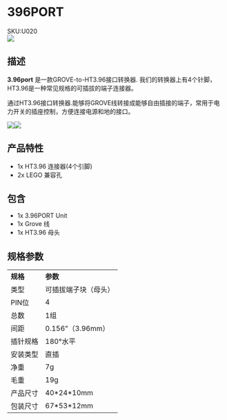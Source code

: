 # 396PORT

<div class="badge badge-pill badge-primary product_sku_tag">SKU:U020</div>

<div class="product_pic"><img src="assets/img/product_pics/unit/M5GO_Unit_396port.webp"></div>

## 描述

**3.96port** 是一款GROVE-to-HT3.96接口转换器. 我们的转换器上有4个针脚，HT3.96是一种常见规格的可插拔的端子连接器。

通过HT3.96接口转换器.能够将GROVE线转接成能够自由插接的端子，常用于电力开关的插座控制，方便连接电源和地的接口。

<img src="assets/img/product_pics/unit/unit_396port_03.webp"><img src="assets/img/product_pics/unit/unit_396port_04.webp">

## 产品特性

- 1x HT3.96 连接器(4个引脚)
- 2x LEGO 兼容孔

## 包含

- 1x 3.96PORT Unit
- 1x Grove 线
- 1x HT3.96 母头

## 规格参数

<table>
   <tr style="font-weight:bold">
      <td>规格</td>
      <td>参数</td>
   </tr>
   <tr>
      <td>类型</td>
      <td>可插拔端子块（母头）</td>
   </tr>
   <tr>
      <td>PIN位</td>
      <td>4</td>
   </tr>
   <tr>
      <td>总数</td>
      <td>1组</td>
   </tr>
   <tr>
      <td>间距</td>
      <td>0.156"（3.96mm）</td>
   </tr>
   <tr>
      <td>插针规格</td>
      <td>180°水平</td>
   </tr>
   <tr>
      <td>安装类型</td>
      <td>直插</td>
   </tr>
   <tr>
      <td>净重</td>
      <td>7g</td>
   </tr>
      <tr>
      <td>毛重</td>
      <td>19g</td>
   </tr>
   <tr>
      <td>产品尺寸</td>
      <td>40*24*10mm</td>
   </tr>
   <tr>
      <td>包装尺寸</td>
      <td>67*53*12mm</td>
   </tr>
 </table>

<script>

   var purchase_link = 'https://m5stack.com/collections/m5-unit/products/3-96-transfer-unit';


   anchor_search(purchase_link);
   scrollFunc();

</script>